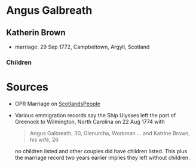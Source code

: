 # Angus Galbreath

## Katherin Brown

- marriage: 29 Sep 1772, Campbeltown, Argyll, Scotland

### Children

# Sources

- OPR Marriage on [ScotlandsPeople](https://www.scotlandspeople.gov.uk/record-results?search_type=people&event=M&record_type%5B0%5D=opr_marriages&church_type=Old%20Parish%20Registers&dl_cat=church&dl_rec=church-banns-marriages&surname=Galbreath&surname_so=fuzzy&forename_so=starts&sex=M&spouse_name=brown&spouse_name_so=exact&from_year=1772&to_year=1772&county=ARGYLL&record=Church%20of%20Scotland%20%28old%20parish%20registers%29%20Roman%20Catholic%20Church%20Other%20churches&rd_real_name%5B0%5D=CAMPBELTOWN%20%28LANDWARD%29%20OR%20CAMPBELTOWN%20%28BURGH%29%20OR%20CAMPBELTOWN&rd_display_name%5B0%5D=CAMPBELTOWN%20%28LANDWARD%29%7CCAMPBELTOWN%20%28BURGH%29%7CCAMPBELTOWN_CAMPBELTOWN&rd_label%5B0%5D=CAMPBELTOWN&rd_name%5B0%5D=CAMPBELTOWN%20%2ALANDWARD%2A%20OR%20CAMPBELTOWN%20%2ABURGH%2A%20OR%20CAMPBELTOWN)
- Various emmigration records say the Ship Ulysses left the port of Greenock to Wilmington, North Carolina on 22 Aug 1774 with
    > Angus Galbreath, 30, Glenurcha, Workman ... and Katrine Brown, his wife, 26
    
    no children listed and other couples did have children listed.
    This plus the marriage record two years earlier implies they left without children.
